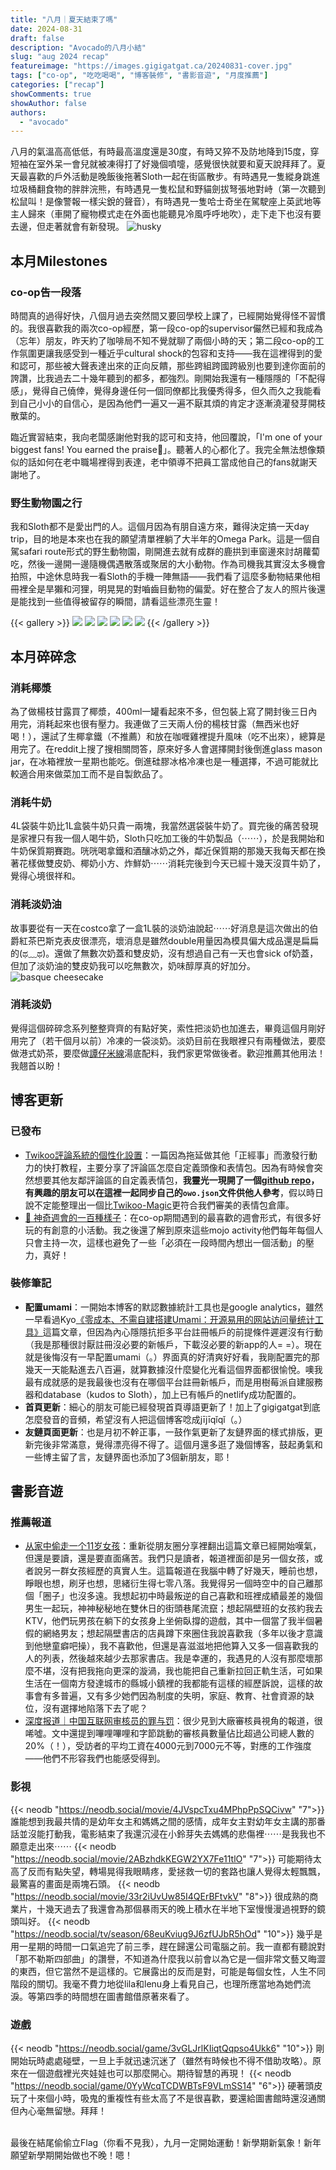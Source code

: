 ```yaml
---
title: "八月｜夏天結束了嗎"
date: 2024-08-31
draft: false
description: "Avocado的八月小結"
slug: "aug 2024 recap"
featureimage: "https://images.gigigatgat.ca/20240831-cover.jpg"
tags: ["co-op", "吃吃喝喝", "博客裝修", "書影音遊", "月度推薦"]
categories: ["recap"]
showComments: true
showAuthor: false
authors:
  - "avocado"
---
```

八月的氣溫高高低低，有時最高溫度還是30度，有時又猝不及防地降到15度，穿短袖在室外呆一會兒就被凍得打了好幾個噴嚏，感覺很快就要和夏天說拜拜了。夏天最喜歡的戶外活動是晚飯後拖著Sloth一起在街區散步。有時遇見一隻縱身跳進垃圾桶翻食物的胖胖浣熊，有時遇見一隻松鼠和野貓劍拔弩張地對峙（第一次聽到松鼠叫！是像警報一樣尖銳的聲音），有時遇見一隻哈士奇坐在駕駛座上英武地等主人歸來（車開了寵物模式走在外面也能聽見冷風呼呼地吹），走下走下也沒有要去邊，但走著就會有新發現。
![husky](https://images.gigigatgat.ca/20240831-husky.jpg)
## 本月Milestones
### co-op告一段落
時間真的過得好快，八個月過去突然間又要回學校上課了，已經開始覺得怪不習慣的。我很喜歡我的兩次co-op經歷，第一段co-op的supervisor儼然已經和我成為（忘年）朋友，昨天約了咖啡局不知不覺就聊了兩個小時的天；第二段co-op的工作氛圍更讓我感受到一種近乎cultural shock的包容和支持——我在這裡得到的愛和認可，那些被大聲表達出來的正向反饋，那些跨組跨國跨級別也要到達你面前的誇讚，比我過去二十幾年聽到的都多，都強烈。剛開始我還有一種隱隱的「不配得感」，覺得自己僥倖，覺得身邊任何一個同僚都比我優秀得多，但久而久之我能看到自己小小的自信心，是因為他們一遍又一遍不厭其煩的肯定才逐漸澆灌發芽開枝散葉的。

臨近實習結束，我向老闆感謝他對我的認可和支持，他回覆說，「I'm one of your biggest fans! You earned the praise🙇」。聽著人的心都化了。我完全無法想像類似的話如何在老中職場裡得到表達，老中領導不把員工當成他自己的fans就謝天謝地了。
### 野生動物園之行
我和Sloth都不是愛出門的人。這個月因為有朋自遠方來，難得決定搞一天day trip，目的地是本來也在我的願望清單裡躺了大半年的Omega Park。這是一個自駕safari route形式的野生動物園，剛開進去就有成群的鹿拱到車窗邊來討胡蘿蔔吃，然後一邊開一邊隨機偶遇散落或聚居的大小動物。作為司機我其實沒太多機會拍照，中途休息時我一看Sloth的手機一陣無語——我們看了這麼多動物結果他相冊裡全是旱獺和河狸，明晃晃的對嚙齒目動物的偏愛。好在整合了友人的照片後還是能找到一些值得被留存的瞬間，請看這些漂亮生靈！

{{< gallery >}}
  <img src="https://images.gigigatgat.ca/20240831-omega-park-01.jpg" class="grid-w33" />
  <img src="https://images.gigigatgat.ca/20240831-omega-park-02.jpg" class="grid-w33" />
  <img src="https://images.gigigatgat.ca/20240831-omega-park-03.jpg" class="grid-w33" />
  <img src="https://images.gigigatgat.ca/20240831-omega-park-04.jpg" class="grid-w33" />
  <img src="https://images.gigigatgat.ca/20240831-omega-park-05.jpg" class="grid-w33" />
  <img src="https://images.gigigatgat.ca/20240831-omega-park-06.jpg" class="grid-w33" />
{{< /gallery >}}

## 本月碎碎念
### 消耗椰漿
為了做楊枝甘露買了椰漿，400ml一罐看起來不多，但包裝上寫了開封後三日內用完，消耗起來也很有壓力。我連做了三天兩人份的楊枝甘露（無西米也好喝！），還試了生椰拿鐵（不推薦）和放在咖喱雞裡提升風味（吃不出來），總算是用完了。在reddit上搜了搜相關問答，原來好多人會選擇開封後倒進glass mason jar，在冰箱裡放一星期也能吃。倒進硅膠冰格冷凍也是一種選擇，不過可能就比較適合用來做菜加工而不是自製飲品了。
### 消耗牛奶
4L袋裝牛奶比1L盒裝牛奶只貴一兩塊，我當然選袋裝牛奶了。買完後的痛苦發現是家裡只有我一個人喝牛奶，Sloth只吃加工後的牛奶製品（⋯⋯），於是我開始和牛奶保質期賽跑。咣咣喝拿鐵和酒釀冰奶之外，鄰近保質期的那幾天我每天都在換著花樣做雙皮奶、椰奶小方、炸鮮奶⋯⋯消耗完後到今天已經十幾天沒買牛奶了，覺得心境很祥和。
### 消耗淡奶油
故事要從有一天在costco拿了一盒1L裝的淡奶油說起⋯⋯好消息是這次做出的伯爵紅茶巴斯克表皮很漂亮，壞消息是雖然double用量因為模具偏大成品還是扁扁的(ಥ﹏ಥ)。還做了無數次奶蓋和雙皮奶，沒有想過自己有一天也會sick of奶蓋，但加了淡奶油的雙皮奶我可以吃無數次，奶味醇厚真的好加分。
![basque cheesecake](https://images.gigigatgat.ca/20240831-basque.jpg)
### 消耗淡奶
覺得這個碎碎念系列整整齊齊的有點好笑，索性把淡奶也加進去，畢竟這個月剛好用完了（若干個月以前）冷凍的一袋淡奶。淡奶目前在我眼裡只有兩種做法，要麼做港式奶茶，要麼做[譚仔米線](https://www.gigigatgat.ca/posts/tamjai-samgor-rice-noodle/)湯底配料，我們家更常做後者。歡迎推薦其他用法！我翹首以盼！
## 博客更新
### 已發布
-  [Twikoo評論系統的個性化設置](https://www.gigigatgat.ca/posts/twikoo-tutorial/)：一篇因為拖延做其他「正經事」而激發行動力的快打教程，主要分享了評論區怎麼自定義頭像和表情包。因為有時候會突然想要其他友鄰評論區的自定義表情包，**我靈光一現開了一個[github repo](https://github.com/avocadoTiff/twikoo)，有興趣的朋友可以在這裡一起同步自己的`owo.json`文件供他人參考**，假以時日說不定能整理出一個比[Twikoo-Magic](https://github.com/2X-ercha/Twikoo-Magic)更符合我們審美的表情包倉庫。
- [🔮 神奇週會的一百種樣子](https://www.gigigatgat.ca/posts/mojo-meeting/)：在co-op期間遇到的最喜歡的週會形式，有很多好玩的有創意的小活動。我之後還了解到原來這些mojo activity他們每年每個人只會主持一次，這樣也避免了一些「必須在一段時間內想出一個活動」的壓力，真好！
### 裝修筆記
- **配置umami**：一開始本博客的默認數據統計工具也是google analytics，雖然一早看過Kyo[《零成本、不需自建搭建Umami：开源易用的网站访问量统计工具》](https://thirdshire.com/running-umami-on-planetscale-vercel/)這篇文章，但因為內心隱隱抗拒多平台註冊帳戶的前提條件遲遲沒有行動（我是那種很討厭註冊沒必要的新帳戶，下載沒必要的新app的人= =）。現在就是後悔沒有一早配置umami（。）界面真的好清爽好好看，我剛配置完的那幾天一天能點進去八百遍，就算數據沒什麼變化光看這個界面都很愉悅。噢我最有成就感的是我最後也沒有在哪個平台註冊新帳戶，而是用樹莓派自建服務器和database（kudos to Sloth），加上已有帳戶的netlify成功配置的。
- **首頁更新**：細心的朋友可能已經發現首頁導語更新了！加上了gigigatgat到底怎麼發音的音頻，希望沒有人把這個博客唸成jījīqǐqǐ（。）
- **友鏈頁面更新**：也是月初不幹正事，一鼓作氣更新了友鏈界面的樣式排版，更新完後非常滿意，覺得漂亮得不得了。這個月還多逛了幾個博客，鼓起勇氣和一些博主留了言，友鏈界面也添加了3個新朋友，耶！
## 書影音遊
### 推薦報道
- [从家中偷走一个11岁女孩](https://mp.weixin.qq.com/s/Z8dn1VbW0bikAQLUXwoXNQ)：重新從朋友圈分享裡翻出這篇文章已經開始嘆氣，但還是要讀，還是要直面痛苦。我們只是讀者，報道裡面卻是另一個女孩，或者說另一群女孩經歷的真實人生。這篇報道在我腦中轉了好幾天，睡前也想，睜眼也想，刷牙也想，思緒衍生得七零八落。我覺得另一個時空中的自己離那個「圈子」也沒多遠。我想起初中時最叛逆的自己喜歡和班裡成績最差的幾個男生一起玩，神神秘秘地在雙休日的街頭巷尾流竄；想起隔壁班的女孩約我去KTV，他們玩男孩在躺下的女孩身上坐俯臥撐的遊戲，其中一個當了我半個暑假的網絡男友；想起隔壁書店的店員蹲下來圈住我說喜歡我（多年以後才意識到他戀童癖吧操），我不喜歡他，但還是喜滋滋地把他算入又多一個喜歡我的人的列表，然後越來越少去那家書店。我是幸運的，我遇見的人沒有那麼壞那麼不堪，沒有把我拖向更深的漩渦，我也能把自己重新拉回正軌生活，可如果生活在一個南方發達城市的縣城小鎮裡的我都能有這樣的經歷訴說，這樣的故事會有多普遍，又有多少她們因為制度的失明，家庭、教育、社會資源的缺位，沒有選擇地陷落下去了呢？
- [深度报道｜中国互联网审核员的罪与罚](https://read.mangmang.run/p/c8d)：很少見到大廠審核員視角的報道，很唏噓。文中還提到嗶哩嗶哩和字節跳動的審核員數量佔比超過公司總人數的20%（！），受訪者的平均工資在4000元到7000元不等，對應的工作強度——他們不形容我們也能感受得到。
### 影視
{{< neodb "https://neodb.social/movie/4JVspcTxu4MPhpPpSQCivw" "7">}}
誰能想到我最共情的是幼年女主和媽媽之間的感情，成年女主對幼年女主講的那番話並沒能打動我，電影結束了我還沉浸在小鈴芽失去媽媽的悲傷裡⋯⋯是我我也不願意走出來⋯⋯
{{< neodb "https://neodb.social/movie/2ABzhdkKEGW2YX7Fe11tlO" "7">}}
可能期待太高了反而有點失望，轉場晃得我眼睛疼，愛拯救一切的套路也讓人覺得太輕飄飄，最驚喜的畫面是兩塊石頭。
{{< neodb "https://neodb.social/movie/33r2iUvUw85I4QErBFtvkV" "8">}}
很成熟的商業片，十幾天過去了我還會為那個暴雨天的晚上積水在半地下室慢慢漫過視野的鏡頭叫好。
{{< neodb "https://neodb.social/tv/season/68euKviug9J6zfUJbR5hOd" "10">}}
幾乎是用一星期的時間一口氣追完了前三季，趕在歸還公司電腦之前。我一直都有聽說對「那不勒斯四部曲」的讚譽，不知道為什麼我以前會以為它是一個非常文藝又晦澀的東西，但它當然不是這樣的。它展露出的反而是對，可能是每個女性，人生不同階段的關切。我毫不費力地從lila和lenu身上看見自己，也理所應當地為她們流淚。等第四季的時間想在圖書館借原著來看了。
### 遊戲
{{< neodb "https://neodb.social/game/3vGLJrlKIiqtQqpso4Ukk6" "10">}}
剛開始玩時處處碰壁，一旦上手就迅速沉迷了（雖然有時候也不得不借助攻略）。原來在一個遊戲裡光夾娃娃也可以那麼開心。期待智慧的再現！
{{< neodb "https://neodb.social/game/0YyWcqTCDWBTsF9VLmSS14" "6">}}
硬著頭皮玩了十來個小時，吸鬼的重複性有些太高了不是很喜歡，要還給圖書館時還沒通關但內心毫無留戀。拜拜！

<br>
最後在結尾偷偷立Flag（你看不見我），九月一定開始運動！新學期新氣象！新年願望新學期開始做也不晚！嗯！

